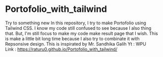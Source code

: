 # Portofolio_with_tailwind
Try to something new
In this repository, I try to make Portofolio using Tailwind CSS. I know my code still confused to see because I also thing that. But, I'm still focus to make my code make result page that I wish. This is make a little bit long time because I also try to combinate it with Repsonsive design. 
This is inspirated by Mr. Sandhika Galih Yt : WPU
<br>
Link : https://raturu0.github.io/Portofolio_with_tailwind/
